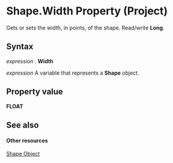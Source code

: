 
# Shape.Width Property (Project)
Gets or sets the width, in points, of the shape. Read/write  **Long**.

## Syntax

 _expression_ . **Width**

 _expression_ A variable that represents a **Shape** object.


## Property value

 **FLOAT**


## See also


#### Other resources


[Shape Object](d2b32bcd-5595-a4a7-9772-feb25fd0103a.md)
